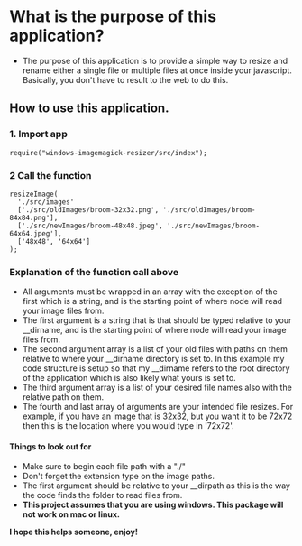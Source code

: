 # What is the purpose of this application?

- The purpose of this application is to provide a simple way to resize and rename either a single file or multiple files at once inside your javascript. Basically, you don't have to result to the web to do this.

## How to use this application.

### 1. Import app

    require("windows-imagemagick-resizer/src/index");

### 2 Call the function

    resizeImage(
      './src/images'
      ['./src/oldImages/broom-32x32.png', './src/oldImages/broom-84x84.png'],
      ['./src/newImages/broom-48x48.jpeg', './src/newImages/broom-64x64.jpeg'],
      ['48x48', '64x64']
    );

### Explanation of the function call above

- All arguments must be wrapped in an array with the exception of the first which is a string, and is the starting point of where node will read your image files from.
- The first argument is a string that is that should be typed relative to your \_\_dirname, and is the starting point of where node will read your image files from.
- The second argument array is a list of your old files with paths on them relative to where your \_\_dirname directory is set to. In this example my code structure is setup so that my \_\_dirname refers to the root directory of the application which is also likely what yours is set to.
- The third argument array is a list of your desired file names also with the relative path on them.
- The fourth and last array of arguments are your intended file resizes. For example, if you have an image that is 32x32, but you want it to be 72x72 then this is the location where you would type in '72x72'.

#### Things to look out for

- Make sure to begin each file path with a "./"
- Don't forget the extension type on the image paths.
- The first argument should be relative to your \_\_dirpath as this is the way the code finds the folder to read files from.
- **This project assumes that you are using windows. This package will not work on mac or linux.**

**I hope this helps someone, enjoy!**
